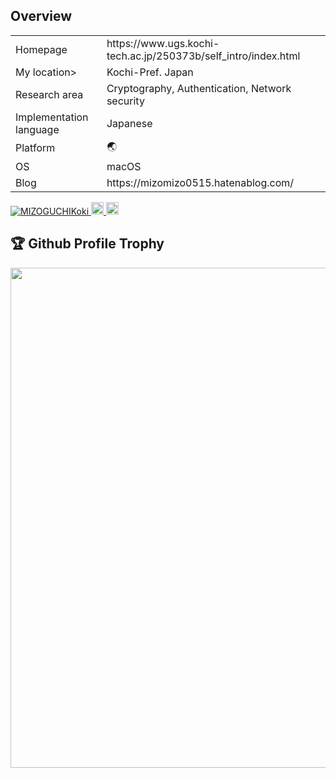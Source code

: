## Overview
<table align="center">
<tbody>
	<tr>
		<td>Homepage</td>
    <td>https://www.ugs.kochi-tech.ac.jp/250373b/self_intro/index.html</td>
	</tr>
	<tr>
		<td>My location></td>
		<td>Kochi-Pref. Japan
	</tr>
	<tr>
		<td>Research area</td>
		<td>Cryptography, Authentication, Network security</td>
	</tr>
	<tr>
		<td>Implementation language</td>
		<td>Japanese</td>
	</tr>
	<tr>
		<td>Platform</td>
		<td>🌏</td>
	</tr>
	<tr>
		<td>OS</td>
		<td>macOS</td>
	</tr>
	<tr>
		<td>Blog</td>
		<td>https://mizomizo0515.hatenablog.com/</td>
	</tr>
</tbody>
</table>

<p align="left">
  <a href="https://github.com/MIZOGUCHIKoki/MIZOGUCHIKoki/">
    <img src="https://komarev.com/ghpvc/?username=MIZOGUCHIKoki" alt="MIZOGUCHIKoki" />
  </a>
  <a href="http://twitter.com/k_mizomizo">
    <img height="20" src="https://img.shields.io/twitter/follow/k_mizomizo?label=Twitter&logo=twitter&style=flat" />
  </a>
  <a href="https://github.com/MIZOGUCHIKoki">
    <img height="20" src="https://img.shields.io/github/followers/MIZOGUCHIKoki?label=follow&logo=github&style=flat" />
  </a>
</p>

## 🏆 Github Profile Trophy
<a href="https://github.com/MIZOGUCHIKoki/github-profile-trophy">
  <img width=800 src="https://github-profile-trophy.vercel.app/?username=MIZOGUCHIKoki&column=8&theme=gruvbox&no-frame=true"/>
</a>
